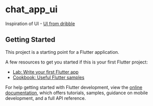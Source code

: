# chat_app_ui
Inspiration of UI -  [UI from dribble]([https://dribbble.com/shots/7160876-WhatsApp-App-Redesign](https://dribbble.com/shots/7160876-WhatsApp-App-Redesign))


## Getting Started

This project is a starting point for a Flutter application.

A few resources to get you started if this is your first Flutter project:

- [Lab: Write your first Flutter app](https://docs.flutter.dev/get-started/codelab)
- [Cookbook: Useful Flutter samples](https://docs.flutter.dev/cookbook)

For help getting started with Flutter development, view the
[online documentation](https://docs.flutter.dev/), which offers tutorials,
samples, guidance on mobile development, and a full API reference.

